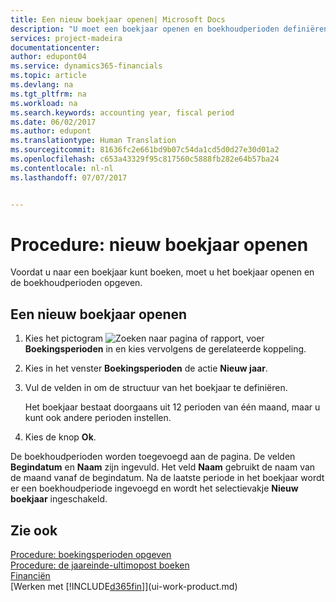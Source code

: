```yaml
---
title: Een nieuw boekjaar openen| Microsoft Docs
description: "U moet een boekjaar openen en boekhoudperioden definiëren voordat u in een boekjaar kunt boeken."
services: project-madeira
documentationcenter: 
author: edupont04
ms.service: dynamics365-financials
ms.topic: article
ms.devlang: na
ms.tgt_pltfrm: na
ms.workload: na
ms.search.keywords: accounting year, fiscal period
ms.date: 06/02/2017
ms.author: edupont
ms.translationtype: Human Translation
ms.sourcegitcommit: 81636fc2e661bd9b07c54da1cd5d0d27e30d01a2
ms.openlocfilehash: c653a43329f95c817560c5888fb282e64b57ba24
ms.contentlocale: nl-nl
ms.lasthandoff: 07/07/2017


---
```

# <a name="how-to-open-a-new-fiscal-year"></a>Procedure: nieuw boekjaar openen
Voordat u naar een boekjaar kunt boeken, moet u het boekjaar openen en de boekhoudperioden opgeven.

## <a name="to-open-a-new-fiscal-year"></a>Een nieuw boekjaar openen
1. Kies het pictogram ![Zoeken naar pagina of rapport](media/ui-search/search_small.png "pictogram Zoeken naar pagina of rapport"), voer **Boekingsperioden** in en kies vervolgens de gerelateerde koppeling.
2. Kies in het venster **Boekingsperioden** de actie **Nieuw jaar**.
3. Vul de velden in om de structuur van het boekjaar te definiëren.

    Het boekjaar bestaat doorgaans uit 12 perioden van één maand, maar u kunt ook andere perioden instellen.
4. Kies de knop **Ok**.

De boekhoudperioden worden toegevoegd aan de pagina. De velden **Begindatum** en **Naam** zijn ingevuld. Het veld **Naam** gebruikt de naam van de maand vanaf de begindatum. Na de laatste periode in het boekjaar wordt er een boekhoudperiode ingevoegd en wordt het selectievakje **Nieuw boekjaar** ingeschakeld.

## <a name="see-also"></a>Zie ook
[Procedure: boekingsperioden opgeven](finance-how-specify-posting-periods.md)  
[Procedure: de jaareinde-ultimopost boeken](year-how-post-year-end-close-entry.md)  
[Financiën](finance.md)  
[Werken met [!INCLUDE[d365fin](includes/d365fin_md.md)]](ui-work-product.md)

